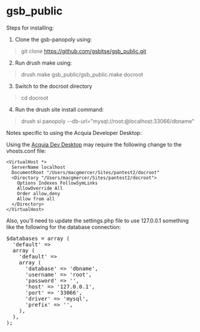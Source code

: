 gsb_public
====================

Steps for installing:

1) Clone the gsb-panopoly using:

> git clone https://github.com/gsbitse/gsb_public.git

2) Run drush make using:

> drush make gsb_public/gsb_public.make docroot

3) Switch to the docroot directory

> cd docroot

4) Run the drush site install command:

> drush si panopoly --db-url="mysql://root:@localhost:33066/dbname"

Notes specific to using the Acquia Developer Desktop: 

Using the [Acquia Dev Desktop](https://www.acquia.com/products-services/dev-desktop "Acquia Dev Desktop")  may require the following change to the vhosts.conf file:

```
<VirtualHost *>
  ServerName localhost
  DocumentRoot "/Users/macgmercer/Sites/pantest2/docroot"
  <Directory "/Users/macgmercer/Sites/pantest2/docroot">
    Options Indexes FollowSymLinks
    AllowOverride All
    Order allow,deny
    Allow from all
  </Directory>
</VirtualHost>
```

Also, you'll need to update the settings.php file to use 127.0.0.1 something like the following for 
the database connection:

<pre>
$databases = array (
  'default' => 
  array (
    'default' => 
    array (
      'database' => 'dbname',
      'username' => 'root',
      'password' => '',
      'host' => '127.0.0.1',
      'port' => '33066',
      'driver' => 'mysql',
      'prefix' => '',
    ),
  ),
);
</pre>




